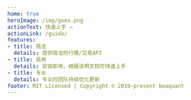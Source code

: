 ```yaml
---
home: true
heroImage: /img/goex.png
actionText: 快速上手 →
actionLink: /guide/
features:
- title: 简洁
  details: 提供简洁的行情/交易API
- title: 易用
  details: 安装即用，根据说明文档可快速上手
- title: 专业
  details: 专业的团队持续优化更新
footer: MIT Licensed | Copyright © 2019-present beaquant
---
```

